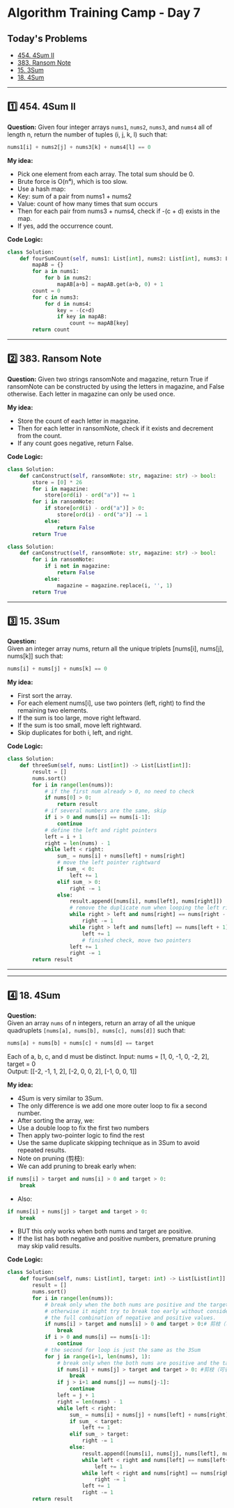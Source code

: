 # Algorithm Training Camp - Day 7

## Today's Problems

- [454. 4Sum II](https://leetcode.com/problems/4sum-ii/)
- [383. Ransom Note](https://leetcode.com/problems/ransom-note/)
- [15. 3Sum](https://leetcode.com/problems/3sum/)
- [18. 4Sum](https://leetcode.com/problems/4sum/)

---

## 1️⃣ 454. 4Sum II

**Question:** 
Given four integer arrays `nums1`, `nums2`, `nums3`, and `nums4` all of length n, return the number of tuples (i, j, k, l) such that:
```python
nums1[i] + nums2[j] + nums3[k] + nums4[l] == 0
```

**My idea:**    
- Pick one element from each array. The total sum should be 0.
- Brute force is O(n⁴), which is too slow.
- Use a hash map:
- Key: sum of a pair from nums1 + nums2
- Value: count of how many times that sum occurs
- Then for each pair from nums3 + nums4, check if -(c + d) exists in the map.
- If yes, add the occurrence count.

**Code Logic:**

```python
class Solution:
    def fourSumCount(self, nums1: List[int], nums2: List[int], nums3: List[int], nums4: List[int]) -> int:
        mapAB = {}
        for a in nums1:
            for b in nums2:
                mapAB[a+b] = mapAB.get(a+b, 0) + 1
        count = 0
        for c in nums3:
            for d in nums4:
                key = -(c+d)
                if key in mapAB:
                    count += mapAB[key]
        return count
```
---

## 2️⃣ 383. Ransom Note

**Question:** 
Given two strings ransomNote and magazine, return True if ransomNote can be constructed by using the letters in magazine, and False otherwise.
Each letter in magazine can only be used once.

**My idea:**
- Store the count of each letter in magazine.
- Then for each letter in ransomNote, check if it exists and decrement from the count.
- If any count goes negative, return False.

**Code Logic:**

```python
class Solution:
    def canConstruct(self, ransomNote: str, magazine: str) -> bool:
        store = [0] * 26
        for i in magazine:
            store[ord(i) - ord("a")] += 1
        for i in ransomNote:
            if store[ord(i) - ord("a")] > 0:
                store[ord(i) - ord("a")] -= 1
            else:
                return False
        return True
```

```python
class Solution:
    def canConstruct(self, ransomNote: str, magazine: str) -> bool:
        for i in ransomNote:
            if i not in magazine:
                return False
            else:
                magazine = magazine.replace(i, '', 1)
        return True
```

---

## 3️⃣ 15. 3Sum

**Question:**  
Given an integer array nums, return all the unique triplets [nums[i], nums[j], nums[k]] such that:
```python
nums[i] + nums[j] + nums[k] == 0
```

**My idea:**  
- First sort the array.
- For each element nums[i], use two pointers (left, right) to find the remaining two elements.
- If the sum is too large, move right leftward.
- If the sum is too small, move left rightward.
- Skip duplicates for both i, left, and right.

**Code Logic:**

```python
class Solution:
    def threeSum(self, nums: List[int]) -> List[List[int]]:
        result = []
        nums.sort()
        for i in range(len(nums)):
            # if the first num already > 0, no need to check
            if nums[0] > 0:
                return result
            # if several numbers are the same, skip
            if i > 0 and nums[i] == nums[i-1]:
                continue
            # define the left and right pointers
            left = i + 1
            right = len(nums) - 1
            while left < right:
                sum_ = nums[i] + nums[left] + nums[right]
                # move the left pointer rightward
                if sum_ < 0:
                    left += 1
                elif sum_ > 0:
                    right -= 1
                else:
                    result.append([nums[i], nums[left], nums[right]])
                    # remove the duplicate num when looping the left right pointers
                    while right > left and nums[right] == nums[right - 1]:
                        right -= 1
                    while right > left and nums[left] == nums[left + 1]:
                        left += 1
                        # finished check, move two pointers
                    left += 1
                    right -= 1
        return result
```

---

---

## 4️⃣ 18. 4Sum

**Question:**  
Given an array `nums` of n integers, return an array of all the unique quadruplets `[nums[a], nums[b], nums[c], nums[d]]` such that:
```python
nums[a] + nums[b] + nums[c] + nums[d] == target
```
Each of a, b, c, and d must be distinct.
Input: nums = [1, 0, -1, 0, -2, 2], target = 0  
Output: [[-2, -1, 1, 2], [-2, 0, 0, 2], [-1, 0, 0, 1]]

**My idea:**
- 4Sum is very similar to 3Sum.
- The only difference is we add one more outer loop to fix a second number.
- After sorting the array, we:
- Use a double loop to fix the first two numbers
- Then apply two-pointer logic to find the rest
- Use the same duplicate skipping technique as in 3Sum to avoid repeated results.
- Note on pruning (剪枝):
- We can add pruning to break early when:
```python
if nums[i] > target and nums[i] > 0 and target > 0:
    break
```
- Also:
```python
if nums[i] + nums[j] > target and target > 0:
    break
```
- BUT this only works when both nums and target are positive.
- If the list has both negative and positive numbers, premature pruning may skip valid results.

**Code Logic:**

```python
class Solution:
    def fourSum(self, nums: List[int], target: int) -> List[List[int]]:
        result = []
        nums.sort()
        for i in range(len(nums)):
            # break only when the both nums are positive and the target is also positive
            # otherwise it might try to break too early without considering 
            # the full combination of negative and positive values.
            if nums[i] > target and nums[i] > 0 and target > 0:# 剪枝（可省）
                break
            if i > 0 and nums[i] == nums[i-1]:
                continue
            # the second for loop is just the same as the 3Sum
            for j in range(i+1, len(nums), 1):
                # break only when the both nums are positive and the target is also positive
                if nums[i] + nums[j] > target and target > 0: #剪枝（可省）
                    break
                if j > i+1 and nums[j] == nums[j-1]:
                    continue
                left = j + 1
                right = len(nums) - 1
                while left < right:
                    sum_ = nums[i] + nums[j] + nums[left] + nums[right]
                    if sum_ < target:
                        left += 1
                    elif sum_ > target:
                        right -= 1
                    else:
                        result.append([nums[i], nums[j], nums[left], nums[right]])
                        while left < right and nums[left] == nums[left+1]:
                            left += 1
                        while left < right and nums[right] == nums[right-1]:
                            right -= 1
                        left += 1
                        right -= 1
        return result
```